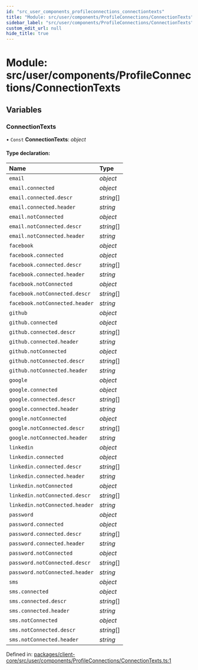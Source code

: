 ```yaml
---
id: "src_user_components_profileconnections_connectiontexts"
title: "Module: src/user/components/ProfileConnections/ConnectionTexts"
sidebar_label: "src/user/components/ProfileConnections/ConnectionTexts"
custom_edit_url: null
hide_title: true
---
```


# Module: src/user/components/ProfileConnections/ConnectionTexts

## Variables

### ConnectionTexts

• `Const` **ConnectionTexts**: *object*

#### Type declaration:

| Name | Type |
| :------ | :------ |
| `email` | *object* |
| `email.connected` | *object* |
| `email.connected.descr` | *string*[] |
| `email.connected.header` | *string* |
| `email.notConnected` | *object* |
| `email.notConnected.descr` | *string*[] |
| `email.notConnected.header` | *string* |
| `facebook` | *object* |
| `facebook.connected` | *object* |
| `facebook.connected.descr` | *string*[] |
| `facebook.connected.header` | *string* |
| `facebook.notConnected` | *object* |
| `facebook.notConnected.descr` | *string*[] |
| `facebook.notConnected.header` | *string* |
| `github` | *object* |
| `github.connected` | *object* |
| `github.connected.descr` | *string*[] |
| `github.connected.header` | *string* |
| `github.notConnected` | *object* |
| `github.notConnected.descr` | *string*[] |
| `github.notConnected.header` | *string* |
| `google` | *object* |
| `google.connected` | *object* |
| `google.connected.descr` | *string*[] |
| `google.connected.header` | *string* |
| `google.notConnected` | *object* |
| `google.notConnected.descr` | *string*[] |
| `google.notConnected.header` | *string* |
| `linkedin` | *object* |
| `linkedin.connected` | *object* |
| `linkedin.connected.descr` | *string*[] |
| `linkedin.connected.header` | *string* |
| `linkedin.notConnected` | *object* |
| `linkedin.notConnected.descr` | *string*[] |
| `linkedin.notConnected.header` | *string* |
| `password` | *object* |
| `password.connected` | *object* |
| `password.connected.descr` | *string*[] |
| `password.connected.header` | *string* |
| `password.notConnected` | *object* |
| `password.notConnected.descr` | *string*[] |
| `password.notConnected.header` | *string* |
| `sms` | *object* |
| `sms.connected` | *object* |
| `sms.connected.descr` | *string*[] |
| `sms.connected.header` | *string* |
| `sms.notConnected` | *object* |
| `sms.notConnected.descr` | *string*[] |
| `sms.notConnected.header` | *string* |

Defined in: [packages/client-core/src/user/components/ProfileConnections/ConnectionTexts.ts:1](https://github.com/xr3ngine/xr3ngine/blob/2d83606b6/packages/client-core/src/user/components/ProfileConnections/ConnectionTexts.ts#L1)
